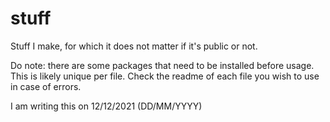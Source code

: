 # stuff

Stuff I make, for which it does not matter if it's public or not.

Do note: there are some packages that need to be installed before usage. This is likely unique per file. Check the readme of each file you wish to use in case of errors.

I am writing this on 12/12/2021 (DD/MM/YYYY)

